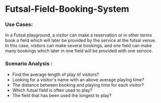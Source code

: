 # Futsal-Field-Booking-System

### Use Cases:
In a Futsal playground, a visitor can make a reservation or in other terms book a field which will later be provided by the service at the futsal venue. In this case, visitors can make several bookings, and one field can make many bookings which later in one field will be provided with one service.

### Scenario Analysis :
- Find the average length of play of visitors?
- Looking for a visitor's name with an above average playing time?
- The distance between booking and playing time for each visitor?
- Which futsal field is often used to play?
- The field that has been used the longest to play?
